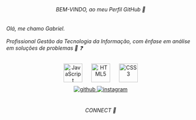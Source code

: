 <!--
**gbmfortinho/gbmfortinho** is a ✨ _special_ ✨ repository because its `README.md` (this file) appears on your GitHub profile.

Here are some ideas to get you started:

- 🔭 I’m currently working on ...
- 🌱 I’m currently learning ...
- 👯 I’m looking to collaborate on ...
- 🤔 I’m looking for help with ...
- 💬 Ask me about ...
- 📫 How to reach me: ...
- 😄 Pronouns: ...
- ⚡ Fun fact: ...
-->
<div align="center"> 
<i>BEM-VINDO, ao meu Perfil GitHub 🚀</i>
</div>
<br/><br/>
<i> Olá, me chamo Gabriel.</i>
<br/> <br/> 
<i> Profissional Gestão da Tecnologia da Informação, com ênfase em análise em soluções de problemas 🔭 ❓</i>
<br/><br/>
    <div align="center">  
    <img style="margin: 10px" src="https://profilinator.rishav.dev/skills-assets/javascript-original.svg" alt="JavaScript" height="50" />  
    <img style="margin: 10px" src="https://profilinator.rishav.dev/skills-assets/html5-original-wordmark.svg" alt="HTML5" height="50" />  
    <img style="margin: 10px" src="https://profilinator.rishav.dev/skills-assets/css3-original-wordmark.svg" alt="CSS3" height="50" />  
     </div>
    <div align="center">
    <a href="https://github.com/gbmfortinho" target="_blank">
    <img src=https://img.shields.io/badge/github-%2324292e.svg?&style=for-the-badge&logo=github&logoColor=white alt=github style="margin-bottom: 5px;" />
    <a href="https://instagram.com/gabriel__mel0" target="_blank">
    <img src=https://img.shields.io/badge/instagram-%23000000.svg?&style=for-the-badge&logo=instagram&logoColor=white alt=instagram style="margin-bottom: 5px;" />
    </a>  
    <br/>
    </div>
    <div align="center">
    <br/><br/>
    <i>CONNECT 💬</i>
